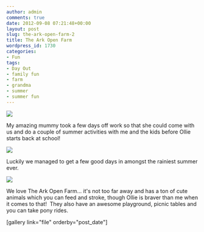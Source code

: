 ```yaml
---
author: admin
comments: true
date: 2012-09-08 07:21:48+00:00
layout: post
slug: the-ark-open-farm-2
title: The Ark Open Farm
wordpress_id: 1730
categories:
- Fun
tags:
- Day Out
- family fun
- farm
- grandma
- summer
- summer fun
---
```


[![](http://www.outmumbered.com/wp-content/uploads/2012/09/DSC_8679-1024x682.jpg)](http://www.outmumbered.com/wp-content/uploads/2012/09/DSC_8679.jpg)

My amazing mummy took a few days off work so that she could come with us and do a couple of summer activities with me and the kids before Ollie starts back at school!

[![](http://www.outmumbered.com/wp-content/uploads/2012/09/DSC_8699-1024x682.jpg)](http://www.outmumbered.com/wp-content/uploads/2012/09/DSC_8699.jpg)

Luckily we managed to get a few good days in amongst the rainiest summer ever.

[![](http://www.outmumbered.com/wp-content/uploads/2012/09/DSC_8690-1024x682.jpg)](http://www.outmumbered.com/wp-content/uploads/2012/09/DSC_8690.jpg)

We love The Ark Open Farm... it's not too far away and has a ton of cute animals which you can feed and stroke, though Ollie is braver than me when it comes to that!  They also have an awesome playground, picnic tables and you can take pony rides.

[gallery link="file" orderby="post_date"]


